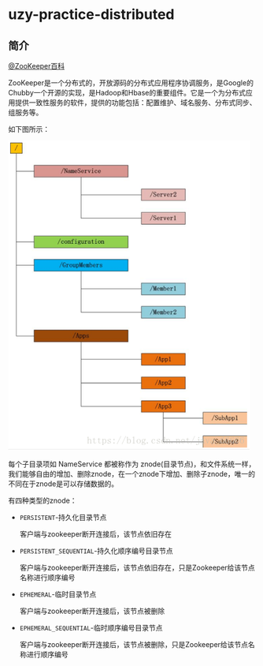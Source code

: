 # uzy-practice-distributed

## 简介
[@ZooKeeper百科](https://baike.baidu.com/item/zookeeper)

ZooKeeper是一个分布式的，开放源码的分布式应用程序协调服务，是Google的Chubby一个开源的实现，是Hadoop和Hbase的重要组件。它是一个为分布式应用提供一致性服务的软件，提供的功能包括：配置维护、域名服务、分布式同步、组服务等。

如下图所示：

![zk](src/main/resources/static/zookeeper.png)

每个子目录项如 NameService 都被称作为 znode(目录节点)，和文件系统一样，我们能够自由的增加、删除znode，在一个znode下增加、删除子znode，唯一的不同在于znode是可以存储数据的。

有四种类型的znode：

+ `PERSISTENT`-持久化目录节点

  客户端与zookeeper断开连接后，该节点依旧存在

+ `PERSISTENT_SEQUENTIAL`-持久化顺序编号目录节点

  客户端与zookeeper断开连接后，该节点依旧存在，只是Zookeeper给该节点名称进行顺序编号

+ `EPHEMERAL`-临时目录节点

  客户端与zookeeper断开连接后，该节点被删除

+ `EPHEMERAL_SEQUENTIAL`-临时顺序编号目录节点

  客户端与zookeeper断开连接后，该节点被删除，只是Zookeeper给该节点名称进行顺序编号